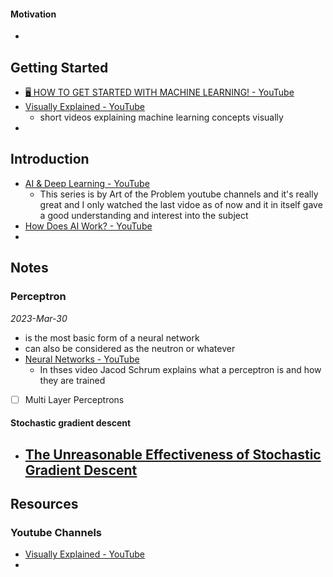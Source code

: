 
#### Motivation
- 


## Getting Started
- [🖥️ HOW TO GET STARTED WITH MACHINE LEARNING! - YouTube](https://www.youtube.com/watch?v=I74ymkoNTnw)
- [Visually Explained - YouTube](https://www.youtube.com/playlist?list=PLqwozWPBo-FtNyPKLDPTVDOHwK12QbVsM)
	- short videos explaining machine learning concepts visually
- 




## Introduction
- [AI & Deep Learning - YouTube](https://www.youtube.com/playlist?list=PLbg3ZX2pWlgKV8K6bFJr5dhM7oOClExUJ)
	- This series is by Art of the Problem youtube channels and it's really great and I only watched the last vidoe as of now and it in itself gave a good understanding and interest into the subject
- [How Does AI Work? - YouTube](https://www.youtube.com/watch?v=L_9OluD0nqw)
- 

## Notes
### Perceptron
*2023-Mar-30*
- is the most basic form of a neural network
- can also be considered as the neutron or whatever
- [Neural Networks - YouTube](https://www.youtube.com/playlist?list=PLWi7UcbOD_0vc_rSRgHAyKig2eMdMTRyo)
	- In thses video Jacod Schrum explains what a perceptron is and how they are trained

- [ ] Multi Layer Perceptrons



#### Stochastic gradient descent
- [The Unreasonable Effectiveness of Stochastic Gradient Descent](https://www.youtube.com/watch?v=UmathvAKj80)
	- 



## Resources

### Youtube Channels
- [Visually Explained - YouTube](https://www.youtube.com/@VisuallyExplained)
- 


